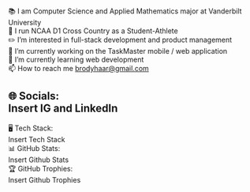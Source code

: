 📚 I am Computer Science and Applied Mathematics major at Vanderbilt University  
👟 I run NCAA D1 Cross Country as a Student-Athlete  
✏️ I’m interested in full-stack development and product management  
🔭 I’m currently working on the TaskMaster mobile / web application  
🌱 I’m currently learning web development  
📫 How to reach me brodyhaar@gmail.com  

🌐 Socials:  
Insert IG and LinkedIn  
---
🖥 Tech Stack:  
Insert Tech Stack  
📊 GitHub Stats:  
Insert Github Stats  
🏆 GitHub Trophies:  
Insert Github Trophies  
